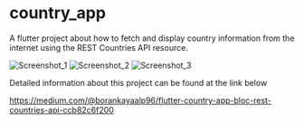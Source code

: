 # country_app

A flutter project about how to fetch and display country information from the internet using the REST Countries API resource.

![Screenshot_1](https://user-images.githubusercontent.com/105130497/172707458-61aee6f8-7e8a-4bf2-86f5-9b7605b6cd46.png) ![Screenshot_2](https://user-images.githubusercontent.com/105130497/172707488-ac282b00-7ee8-48dc-aac5-5adb6e06c2dc.png) ![Screenshot_3](https://user-images.githubusercontent.com/105130497/172707499-091a4918-22d1-4486-99bf-58db3d7ae826.png)




Detailed information about this project can be found at the link below

https://medium.com/@borankayaalp96/flutter-country-app-bloc-rest-countries-api-ccb82c6f200
